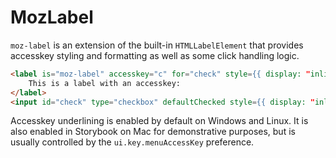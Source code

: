 # MozLabel

`moz-label` is an extension of the built-in `HTMLLabelElement` that provides accesskey styling and formatting as well as some click handling logic.

```html story
<label is="moz-label" accesskey="c" for="check" style={{ display: "inline-block" }}>
    This is a label with an accesskey:
</label>
<input id="check" type="checkbox" defaultChecked style={{ display: "inline-block" }} />
```

Accesskey underlining is enabled by default on Windows and Linux. It is also enabled in Storybook on Mac for demonstrative purposes, but is usually controlled by the `ui.key.menuAccessKey` preference.
